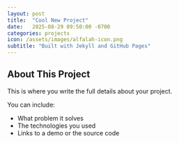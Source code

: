 ```yaml
---
layout: post
title:  "Cool New Project"
date:   2025-08-29 09:50:00 -0700
categories: projects
icon: /assets/images/alfalah-icon.png
subtitle: "Built with Jekyll and GitHub Pages"
---
```


## About This Project

This is where you write the full details about your project.

You can include:
-   What problem it solves
-   The technologies you used
-   Links to a demo or the source code